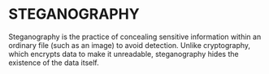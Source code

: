 # STEGANOGRAPHY
Steganography is the practice of concealing sensitive information within an ordinary file (such as an image) to avoid detection. Unlike cryptography, which encrypts data to make it unreadable, steganography hides the existence of the data itself.
